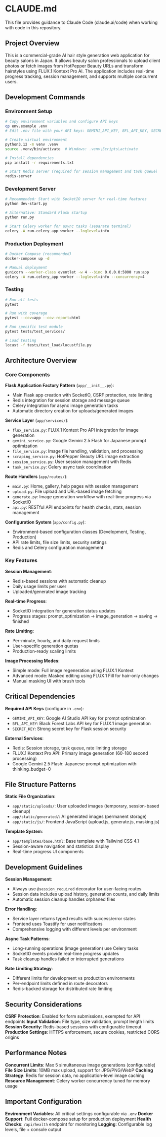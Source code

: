 # CLAUDE.md

This file provides guidance to Claude Code (claude.ai/code) when working with code in this repository.

## Project Overview

This is a commercial-grade AI hair style generation web application for beauty salons in Japan. It allows beauty salon professionals to upload client photos or fetch images from HotPepper Beauty URLs and transform hairstyles using FLUX.1 Kontext Pro AI. The application includes real-time progress tracking, session management, and supports multiple concurrent users.

## Development Commands

### Environment Setup
```bash
# Copy environment variables and configure API keys
cp env.example .env
# Edit .env file with your API keys: GEMINI_API_KEY, BFL_API_KEY, SECRET_KEY

# Create virtual environment
python3.12 -m venv .venv
source .venv/bin/activate  # Windows: .venv\Scripts\activate

# Install dependencies
pip install -r requirements.txt

# Start Redis server (required for session management and task queue)
redis-server
```

### Development Server
```bash
# Recommended: Start with SocketIO server for real-time features
python dev-start.py

# Alternative: Standard Flask startup
python run.py

# Start Celery worker for async tasks (separate terminal)
celery -A run.celery_app worker --loglevel=info
```

### Production Deployment
```bash
# Docker Compose (recommended)
docker-compose up -d

# Manual deployment
gunicorn --worker-class eventlet -w 4 --bind 0.0.0.0:5000 run:app
celery -A run.celery_app worker --loglevel=info --concurrency=4
```

### Testing
```bash
# Run all tests
pytest

# Run with coverage
pytest --cov=app --cov-report=html

# Run specific test module
pytest tests/test_services/

# Load testing
locust -f tests/test_load/locustfile.py
```

## Architecture Overview

### Core Components

**Flask Application Factory Pattern** (`app/__init__.py`):
- Main Flask app creation with SocketIO, CSRF protection, rate limiting
- Redis integration for session storage and message queue
- Celery integration for async image generation tasks
- Automatic directory creation for uploads/generated images

**Service Layer** (`app/services/`):
- `flux_service.py`: FLUX.1 Kontext Pro API integration for image generation
- `gemini_service.py`: Google Gemini 2.5 Flash for Japanese prompt optimization
- `file_service.py`: Image file handling, validation, and processing
- `scraping_service.py`: HotPepper Beauty URL image extraction
- `session_service.py`: User session management with Redis
- `task_service.py`: Celery async task coordination

**Route Handlers** (`app/routes/`):
- `main.py`: Home, gallery, help pages with session management
- `upload.py`: File upload and URL-based image fetching
- `generate.py`: Image generation workflow with real-time progress via SocketIO
- `api.py`: RESTful API endpoints for health checks, stats, session management

**Configuration System** (`app/config.py`):
- Environment-based configuration classes (Development, Testing, Production)
- API rate limits, file size limits, security settings
- Redis and Celery configuration management

### Key Features

**Session Management**: 
- Redis-based sessions with automatic cleanup
- Daily usage limits per user
- Uploaded/generated image tracking

**Real-time Progress**: 
- SocketIO integration for generation status updates
- Progress stages: prompt_optimization → image_generation → saving → finished

**Rate Limiting**: 
- Per-minute, hourly, and daily request limits
- User-specific generation quotas
- Production-ready scaling limits

**Image Processing Modes**:
- Simple mode: Full image regeneration using FLUX.1 Kontext
- Advanced mode: Masked editing using FLUX.1 Fill for hair-only changes
- Manual masking UI with brush tools

## Critical Dependencies

**Required API Keys** (configure in `.env`):
- `GEMINI_API_KEY`: Google AI Studio API key for prompt optimization
- `BFL_API_KEY`: Black Forest Labs API key for FLUX.1 image generation
- `SECRET_KEY`: Strong secret key for Flask session security

**External Services**:
- Redis: Session storage, task queue, rate limiting storage
- FLUX.1 Kontext Pro API: Primary image generation (60-180 second processing)
- Google Gemini 2.5 Flash: Japanese prompt optimization with thinking_budget=0

## File Structure Patterns

**Static File Organization**:
- `app/static/uploads/`: User uploaded images (temporary, session-based cleanup)
- `app/static/generated/`: AI generated images (permanent storage)
- `app/static/js/`: Frontend JavaScript (upload.js, generate.js, masking.js)

**Template System**:
- `app/templates/base.html`: Base template with Tailwind CSS 4.1
- Session-aware navigation and statistics display
- Real-time progress UI components

## Development Guidelines

**Session Management**:
- Always use `@session_required` decorator for user-facing routes
- Session data includes upload history, generation counts, and daily limits
- Automatic session cleanup handles orphaned files

**Error Handling**:
- Service layer returns typed results with success/error states
- Frontend uses Toastify for user notifications
- Comprehensive logging with different levels per environment

**Async Task Patterns**:
- Long-running operations (image generation) use Celery tasks
- SocketIO events provide real-time progress updates
- Task cleanup handles failed or interrupted generations

**Rate Limiting Strategy**:
- Different limits for development vs production environments
- Per-endpoint limits defined in route decorators
- Redis-backed storage for distributed rate limiting

## Security Considerations

**CSRF Protection**: Enabled for form submissions, exempted for API endpoints
**Input Validation**: File type, size validation, prompt length limits
**Session Security**: Redis-based sessions with configurable timeout
**Production Settings**: HTTPS enforcement, secure cookies, restricted CORS origins

## Performance Notes

**Concurrent Limits**: Max 5 simultaneous image generations (configurable)
**File Size Limits**: 10MB max upload, support for JPG/PNG/WebP
**Caching Strategy**: Redis for session data, no application-level image caching
**Resource Management**: Celery worker concurrency tuned for memory usage

## Important Configuration

**Environment Variables**: All critical settings configurable via `.env`
**Docker Support**: Full docker-compose setup for production deployment
**Health Checks**: `/api/health` endpoint for monitoring
**Logging**: Configurable log levels, file + console output